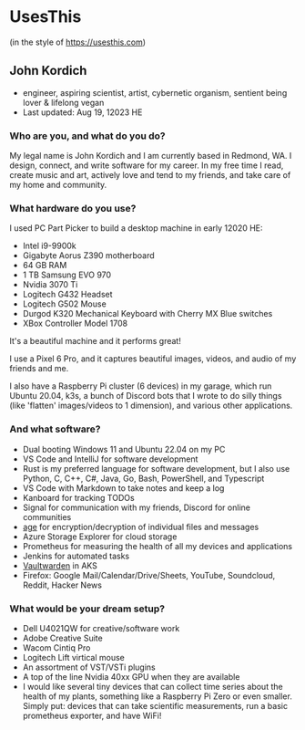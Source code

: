 # UsesThis
(in the style of https://usesthis.com)
## John Kordich
- engineer, aspiring scientist, artist, cybernetic organism, sentient being lover & lifelong vegan
- Last updated: Aug 19, 12023 HE

### Who are you, and what do you do?

My legal name is John Kordich and I am currently based in Redmond, WA. I design, connect, and write software for my career. In my free time I read, create music and art, actively love and tend to my friends, and take care of my home and community.

### What hardware do you use?

I used PC Part Picker to build a desktop machine in early 12020 HE:
- Intel i9-9900k
- Gigabyte Aorus Z390 motherboard
- 64 GB RAM
- 1 TB Samsung EVO 970
- Nvidia 3070 Ti
- Logitech G432 Headset
- Logitech G502 Mouse
- Durgod K320 Mechanical Keyboard with Cherry MX Blue switches
- XBox Controller Model 1708

It's a beautiful machine and it performs great!

I use a Pixel 6 Pro, and it captures beautiful images, videos, and audio of my friends and me.

I also have a Raspberry Pi cluster (6 devices) in my garage, which run Ubuntu 20.04, k3s, a bunch of Discord bots that I wrote to do silly things (like 'flatten' images/videos to 1 dimension), and various other applications.

### And what software?
- Dual booting Windows 11 and Ubuntu 22.04 on my PC
- VS Code and IntelliJ for software development
- Rust is my preferred language for software development, but I also use Python, C, C++, C#, Java, Go, Bash, PowerShell, and Typescript
- VS Code with Markdown to take notes and keep a log
- Kanboard for tracking TODOs
- Signal for communication with my friends, Discord for online communities
- [age](https://github.com/FiloSottile/age) for encryption/decryption of individual files and messages
- Azure Storage Explorer for cloud storage
- Prometheus for measuring the health of all my devices and applications
- Jenkins for automated tasks
- [Vaultwarden](https://github.com/dani-garcia/vaultwarden) in AKS
- Firefox: Google Mail/Calendar/Drive/Sheets, YouTube, Soundcloud, Reddit, Hacker News

### What would be your dream setup?

- Dell U4021QW for creative/software work
- Adobe Creative Suite
- Wacom Cintiq Pro
- Logitech Lift virtical mouse
- An assortment of VST/VSTi plugins
- A top of the line Nvidia 40xx GPU when they are available
- I would like several tiny devices that can collect time series about the health of my plants, something like a Raspberry Pi Zero or even smaller. Simply put: devices that can take scientific measurements, run a basic prometheus exporter, and have WiFi!
